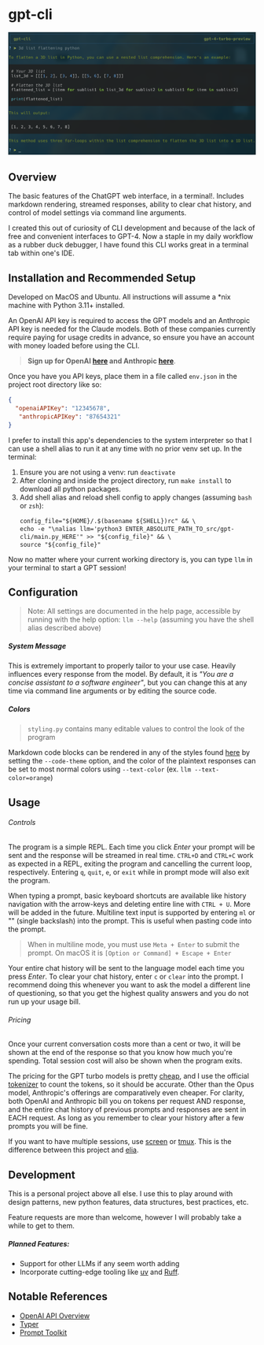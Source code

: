 # gpt-cli

![preview](./screenshot.png?raw=true)

## Overview

The basic features of the ChatGPT web interface, in a terminal!. Includes markdown rendering, streamed responses, ability to clear chat history, and control of model settings via command line arguments.

I created this out of curiosity of CLI development and because of the lack of free and convenient interfaces to GPT-4.
Now a staple in my daily workflow as a rubber duck debugger, I have found this CLI works great in a terminal tab within one's IDE.

## Installation and Recommended Setup

Developed on MacOS and Ubuntu. All instructions will assume a *nix machine with Python 3.11+ installed. 

An OpenAI API key is required to access the GPT models and an Anthropic API key is needed for the Claude models. Both of these companies currently require paying for usage credits in advance,
so ensure you have an account with money loaded before using the CLI.

> **Sign up for OpenAI [here](https://platform.openai.com/account/api-keys) and Anthropic [here](https://www.anthropic.com/api)**.


Once you have you API keys, place them in a file called `env.json` in the project root directory like so:

```json
{
  "openaiAPIKey": "12345678",
   "anthropicAPIKey": "87654321"
}
```

I prefer to install this app's dependencies to the system interpreter so that I can use a shell alias to run it at any time with no prior venv set up. In the terminal:

1. Ensure you are not using a venv: run `deactivate`
2. After cloning and inside the project directory, run `make install` to download all python packages. 
3. Add shell alias and reload shell config to apply changes (assuming `bash` or `zsh`):
    ```shell
   config_file="${HOME}/.$(basename ${SHELL})rc" && \
   echo -e "\nalias llm='python3 ENTER_ABSOLUTE_PATH_TO_src/gpt-cli/main.py_HERE'" >> "${config_file}" && \ 
   source "${config_file}" 
   ```
Now no matter where your current working directory is, you can type `llm` in your terminal to start a GPT session!

## Configuration

> Note: All settings are documented in the help page, accessible by running with the help option: `llm --help` (assuming you have the shell alias described above)

##### System Message

This is extremely important to properly tailor to your use case. Heavily influences every response from the model. By default, it is _"You are a concise assistant to a software engineer"_,
but you can change this at any time via command line arguments or by editing the source code. 

##### Colors

> `styling.py` contains many editable values to control the look of the program

Markdown code blocks can be rendered in any of the styles found [here](https://pygments.org/styles/) by setting the `--code-theme` option,
and the color of the plaintext responses can be set to most normal colors using `--text-color` (ex. `llm --text-color=orange`)

## Usage

###### Controls

The program is a simple REPL. Each time you click _Enter_ your prompt will be sent and the response will be streamed in real time. 
`CTRL+D` and `CTRL+C` work as expected in a REPL, exiting the program and cancelling the current loop, respectively. Entering `q`, `quit`, `e`, or `exit` while in prompt mode will also exit the program.

When typing a prompt, basic keyboard shortcuts are available like history navigation with the arrow-keys and deleting entire line with `CTRL + U`. More will be added in the future. Multiline text input is supported by entering
`ml` or "\" (single backslash) into the prompt. This is useful when pasting code into the prompt. 

> When in multiline mode, you must use `Meta + Enter` to submit the prompt. On macOS it is `[Option or Command] + Escape + Enter`

Your entire chat history will be sent to the language model each time you press _Enter_. To clear your chat history, enter `c` or `clear` into the prompt. 
I recommend doing this whenever you want to ask the model a different line of questioning, so that you get the highest quality answers and you do not run up your usage bill. 

###### Pricing 

Once your current conversation costs more than a cent or two, it will be shown at the end of the response so that you know how much you're spending. Total session cost will also be shown when the program exits.

The pricing for the GPT turbo models is pretty [cheap](https://openai.com/pricing), and I use the official [tokenizer](https://github.com/openai/tiktoken) to count the tokens, so it should be accurate. Other than the Opus model, Anthropic's offerings are comparatively even cheaper.
For clarity, both OpenAI and Anthropic bill you on tokens per request AND response, and the entire chat history of previous prompts and responses are sent in EACH request. As long as you remember to clear your history after a few prompts you will be fine.

If you want to have multiple sessions, use [screen](https://www.gnu.org/software/screen/manual/screen.html) or [tmux](https://github.com/tmux/tmux/wiki). This is the difference between this project and [elia](https://github.com/darrenburns/elia).

## Development

This is a personal project above all else. I use this to play around with design patterns, new python features, data structures, best practices, etc. 

Feature requests are more than welcome, however I will probably take a while to get to them. 

##### Planned Features:

- Support for other LLMs if any seem worth adding
- Incorporate cutting-edge tooling like [uv](https://github.com/astral-sh/uv) and [Ruff](https://github.com/astral-sh/ruff). 

## Notable References

- [OpenAI API Overview](https://platform.openai.com/docs/api-reference/introduction)
- [Typer](https://typer.tiangolo.com/)
- [Prompt Toolkit](https://python-prompt-toolkit.readthedocs.io/en/master/)
